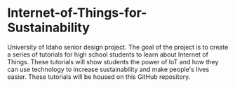 # Internet-of-Things-for-Sustainability
University of Idaho senior design project. The goal of the project is to create a series of tutorials for high school students to learn about Internet of Things. These tutorials will show students the power of IoT and how they can use technology to increase sustainability and make people's lives easier. These tutorials will be housed on this GitHub repository.
